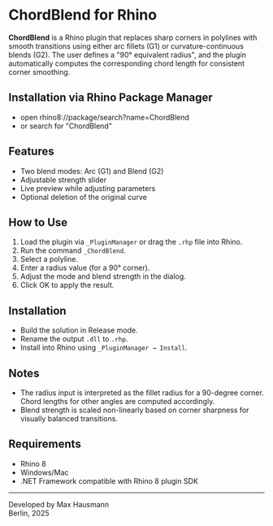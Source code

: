 ﻿# ChordBlend for Rhino

**ChordBlend** is a Rhino plugin that replaces sharp corners in polylines with smooth transitions using either arc fillets (G1) or curvature-continuous blends (G2). The user defines a "90° equivalent radius", and the plugin automatically computes the corresponding chord length for consistent corner smoothing.

## Installation via Rhino Package Manager
- open rhino8://package/search?name=ChordBlend
- or search for "ChordBlend"

## Features
- Two blend modes: Arc (G1) and Blend (G2)
- Adjustable strength slider
- Live preview while adjusting parameters
- Optional deletion of the original curve

## How to Use
1. Load the plugin via `_PluginManager` or drag the `.rhp` file into Rhino.
2. Run the command `_ChordBlend`.
3. Select a polyline.
4. Enter a radius value (for a 90° corner).
5. Adjust the mode and blend strength in the dialog.
6. Click OK to apply the result.

## Installation
- Build the solution in Release mode.
- Rename the output `.dll` to `.rhp`.
- Install into Rhino using `_PluginManager → Install`.

## Notes
- The radius input is interpreted as the fillet radius for a 90-degree corner. Chord lengths for other angles are computed accordingly.
- Blend strength is scaled non-linearly based on corner sharpness for visually balanced transitions.

## Requirements
- Rhino 8
- Windows/Mac
- .NET Framework compatible with Rhino 8 plugin SDK

---

Developed by Max Hausmann  
Berlin, 2025
